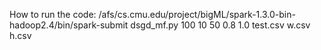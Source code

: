 How to run the code:
/afs/cs.cmu.edu/project/bigML/spark-1.3.0-bin-hadoop2.4/bin/spark-submit dsgd_mf.py 100 10 50 0.8 1.0 test.csv w.csv h.csv



